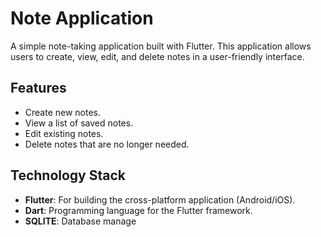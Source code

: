 # **Note Application**

A simple note-taking application built with Flutter. This application allows users to create, view, edit, and delete notes in a user-friendly interface.

## **Features**
- Create new notes.
- View a list of saved notes.
- Edit existing notes.
- Delete notes that are no longer needed.

## **Technology Stack**
- **Flutter**: For building the cross-platform application (Android/iOS).
- **Dart**: Programming language for the Flutter framework.
- **SQLITE**: Database manage
